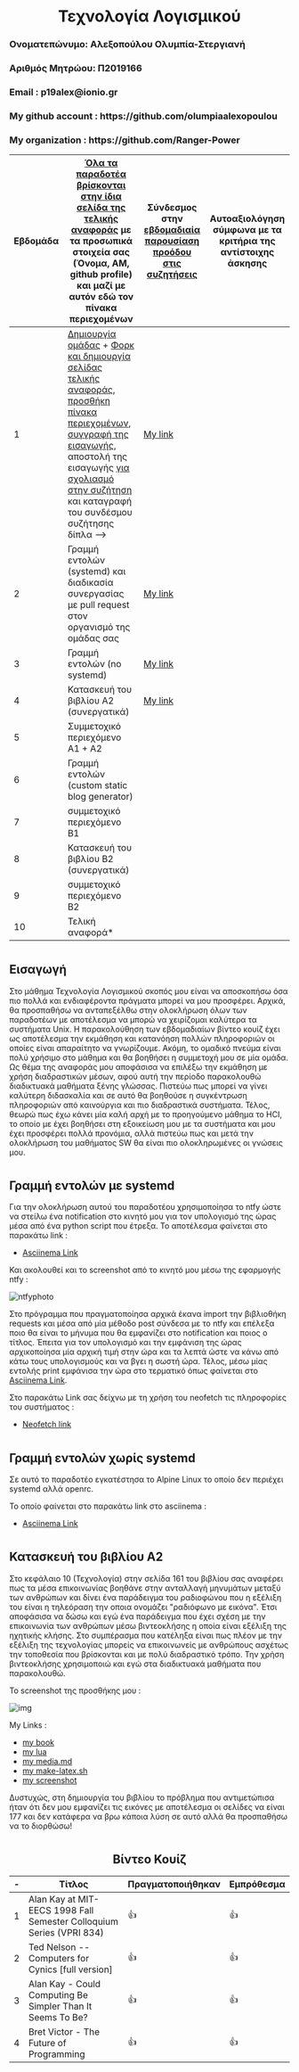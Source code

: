 # <h1 align="center">Τεχνολογία Λογισμικού</h1>

<h3> Ονοματεπώνυμο: Αλεξοπούλου Ολυμπία-Στεργιανή</h3>
<h3> Αριθμός Μητρώου: Π2019166 </h3>
<h3>Email : p19alex@ionio.gr</h3>
<h3>My github account : https://github.com/olumpiaalexopoulou</h3>
<h3>My organization : https://github.com/Ranger-Power</h3>


| Εβδομάδα | [Όλα τα παραδοτέα βρίσκονται στην ίδια σελίδα της τελικής αναφοράς](https://epidrome.github.io/teaching/deliverables/) με τα προσωπικά στοιχεία σας (Όνομα, ΑΜ, github profile) και μαζί με αυτόν εδώ τον πίνακα περιεχομένων | Σύνδεσμος στην [εβδομαδιαία παρουσίαση προόδου στις συζητήσεις](https://github.com/courses-ionio/help/discussions/categories/show-and-tell) | Αυτοαξιολόγηση σύμφωνα με τα κριτήρια της αντίστοιχης άσκησης |
| --- | --- | --- | --- |
| 1 | [Δημιουργία ομάδας](https://epidrome.github.io/teaching/team/) + [Φορκ και δημιουργία σελίδας τελικής αναφοράς](https://epidrome.github.io/teaching/guide/), [προσθήκη πίνακα περιεχομένων](https://raw.githubusercontent.com/courses-ionio/sw/master/README.md), [συγγραφή της εισαγωγής](https://epidrome.github.io/teaching/intro/), αποστολή της εισαγωγής [για σχολιασμό στην συζήτηση](https://github.com/courses-ionio/sw/discussions/categories/show-and-tell) και καταγραφή του συνδέσμου συζήτησης δίπλα --> | [My link](https://github.com/courses-ionio/sw/discussions/1160) | |
| 2 | Γραμμή εντολών (systemd) και διαδικασία συνεργασίας με pull request στον οργανισμό της ομάδας σας | [My link](https://github.com/courses-ionio/sw/discussions/1258)| |
| 3 | Γραμμή εντολών (no systemd) | [My link](https://github.com/courses-ionio/sw/discussions/1316)| |
| 4 | Κατασκευή του βιβλίου Α2 (συνεργατικά) | [My link](https://github.com/courses-ionio/sw/discussions/1366)| |
| 5 | Συμμετοχικό περιεχόμενο A1 + A2 | | |
| 6 | Γραμμή εντολών (custom static blog generator) | | |
| 7 | συμμετοχικό περιεχόμενο B1 | | |
| 8 | Κατασκευή του βιβλίου Β2 (συνεργατικά) | | |
| 9 | συμμετοχικό περιεχόμενο B2 | | |
| 10 | Τελική αναφορά* | | |

# <h2>Εισαγωγή</h2>

Στο μάθημα Τεχνολογία Λογισμικού σκοπός μου είναι να αποσκοπήσω όσα πιο πολλά και ενδιαφέροντα πράγματα μπορεί να μου προσφέρει. Αρχικά, θα προσπαθήσω να ανταπεξέλθω στην ολοκλήρωση όλων των παραδοτέων με αποτέλεσμα να μπορώ να χειρίζομαι καλύτερα τα συστήματα Unix. Η παρακολούθηση των εβδομαδιαίων βίντεο κουίζ έχει ως αποτέλεσμα την εκμάθηση και κατανόηση πολλών πληροφοριών οι οποίες είναι απαραίτητο να γνωρίζουμε. Ακόμη, το ομαδικό πνεύμα είναι πολύ χρήσιμο στο μάθημα και θα βοηθήσει η συμμετοχή μου σε μία ομάδα. Ως θέμα της αναφοράς μου αποφάσισα να επιλέξω την εκμάθηση με χρήση διαδραστικών μέσων, αφού αυτή την περίοδο παρακολουθώ διαδικτυακά μαθήματα ξένης γλώσσας. Πιστεύω πως μπορεί να γίνει καλύτερη διδασκαλία και σε αυτό θα βοηθούσε η συγκέντρωση πληροφοριών από καινούργια και πιο διαδραστικά συστήματα. Τέλος, θεωρώ πως έχω κάνει μία καλή αρχή με το προηγούμενο μάθημα το HCI, το οποίο με έχει βοηθήσει στη εξοικείωση μου με τα συστήματα και μου έχει προσφέρει πολλά προνόμια, αλλά πιστεύω πως και μετά την ολοκλήρωση του μαθήματος SW θα είναι πιο ολοκληρωμένες οι γνώσεις μου.

# <h2>Γραμμή εντολών με systemd</h2>

Για την ολοκλήρωση αυτού του παραδοτέου χρησιμοποίησα το ntfy ώστε να στείλω ένα notification στο κινητό μου για τον υπολογισμό της ώρας μέσα από ένα python script που έτρεξα. 
Το αποτέλεσμα φαίνεται στο παρακάτω link :
  - [Asciinema Link](https://asciinema.org/a/YTnQ5e1akGJ1DMFek5sILKho9)
  
Και ακολουθεί και το screenshot από το κινητό μου μέσω της εφαρμογής ntfy :


![ntfyphoto](https://user-images.githubusercontent.com/72515404/221370295-c61cf5a7-2b45-4205-9938-df955b8d414c.jpg)


Στο πρόγραμμα που πραγματοποίησα αρχικά έκανα import την βιβλιοθήκη requests και μέσα από μία μέθοδο post σύνδεσα με το ntfy και επέλεξα ποιο θα είναι το μήνυμα που θα εμφανίζει στο notification και ποιος ο τίτλος. Έπειτα για τον υπολογισμό και την εμφάνιση της ώρας αρχικοποίησα μία αρχική τιμή στην ώρα και τα λεπτά ώστε να κάνω από κάτω τους υπολογισμούς και να βγει η σωστή ώρα. Τέλος, μέσω μίας εντολής print εμφάνισα την ώρα στο τερματικό όπως φαίνεται στο [Asciinema Link](https://asciinema.org/a/YTnQ5e1akGJ1DMFek5sILKho9).

Στο παρακάτω Link σας δείχνω με τη χρήση του neofetch τις πληροφορίες του συστήματος :
  - [Neofetch link](https://asciinema.org/a/P54gU7mXHLrSRme4dWjWAUVlH)

# <h2>Γραμμή εντολών χωρίς systemd</h2>

Σε αυτό το παραδοτέο εγκατέστησα το Alpine Linux το οποίο δεν περιέχει systemd αλλά openrc.

Το οποίο φαίνεται στο παρακάτω link στο asciinema :

  - [Asciinema Link](https://asciinema.org/a/16dpc2BwBj86Ldo5M9nq0vPzX)
  
# <h2>Κατασκευή του βιβλίου Α2</h2>

Στο κεφάλαιο 10 (Τεχνολογία) στην σελίδα 161 του βιβλίου σας αναφέρει πως τα μέσα επικοινωνίας βοηθάνε στην ανταλλαγή μηνυμάτων μεταξύ των ανθρώπων και δίνει ένα παράδειγμα του ραδιοφώνου που η εξέλιξη του είναι η τηλεόραση την οποια ονομάζει "ραδιόφωνο με εικόνα". Έτσι αποφάσισα να δώσω και εγώ ένα παράδειγμα που έχει σχέση με την επικοινωνία των ανθρώπων μέσω βιντεοκλήσης η οποία είναι εξέλιξη της ηχητικής κλήσης. Στο συμπέρασμα που κατέληξα είναι πως πλέον με την εξέλιξη της τεχνολογίας μπορείς να επικοινωνείς με ανθρώπους ασχέτως την τοποθεσία που βρίσκονται και με πολύ διαδραστικό τρόπο. Την χρήση βιντεοκλήσης χρησιμοποιώ και εγώ στα διαδικτυακά μαθήματα που παρακολουθώ.

Το screenshot της προσθήκης μου :

![img](https://user-images.githubusercontent.com/72515404/224086897-da5d4768-de9f-4562-99cd-cfca195f66a5.png)

My Links :
  - [my book](https://github.com/olumpiaalexopoulou/kallipos/tree/master/book)
  - [my lua](https://github.com/olumpiaalexopoulou/kallipos/blob/master/media.lua)
  - [my media.md](https://github.com/olumpiaalexopoulou/kallipos/blob/master/P2019166/media.md)
  - [my make-latex.sh](https://github.com/olumpiaalexopoulou/kallipos/blob/master/make-latex.sh)
  - [my screenshot](https://github.com/olumpiaalexopoulou/kallipos/blob/master/pictures/img.png)
  
  Δυστυχώς, στη δημιουργία του βιβλίου το πρόβλημα που αντιμετώπισα ήταν ότι δεν μου εμφανίζει τις εικόνες με αποτέλεσμα οι σελίδες να είναι 177 και δεν κατάφερα να βρω κάποια λύση σε αυτό αλλά θα προσπαθήσω να το διορθώσω!

# <h2 align="center">Βίντεο Κουίζ</h2>

| - | Τίτλος | Πραγματοποιήθηκαν | Εμπρόθεσμα |
| ---- | ---- | ---- | ---- |
| 1 | Alan Kay at MIT-EECS 1998 Fall Semester Colloquium Series (VPRI 834) |  :+1:  | :+1: | 
| 2 | Ted Nelson -- Computers for Cynics [full version] |  :+1:  | :+1: | 
| 3 | Alan Kay - Could Computing Be Simpler Than It Seems To Be? |  :+1:  | :+1: | 
| 4 | Bret Victor - The Future of Programming  |  :+1:  | :+1: | 
